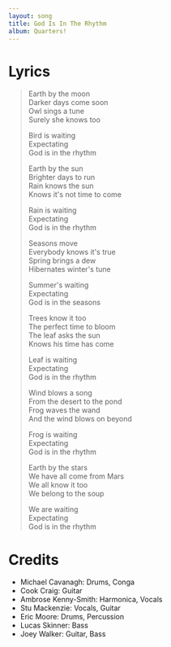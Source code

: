 ```yaml
---
layout: song
title: God Is In The Rhythm
album: Quarters!
---
```


# Lyrics

> Earth by the moon  
> Darker days come soon  
> Owl sings a tune  
> Surely she knows too  
>  
> Bird is waiting  
> Expectating  
> God is in the rhythm  
>   
> Earth by the sun  
> Brighter days to run  
> Rain knows the sun  
> Knows it's not time to come  
>  
> Rain is waiting  
> Expectating  
> God is in the rhythm  
>  
> Seasons move  
> Everybody knows it's true  
> Spring brings a dew  
> Hibernates winter's tune  
>  
> Summer's waiting  
> Expectating  
> God is in the seasons  
>  
> Trees know it too  
> The perfect time to bloom  
> The leaf asks the sun  
> Knows his time has come  
>  
> Leaf is waiting  
> Expectating  
> God is in the rhythm  
>  
> Wind blows a song  
> From the desert to the pond  
> Frog waves the wand  
> And the wind blows on beyond  
>  
> Frog is waiting  
> Expectating  
> God is in the rhythm  
>  
> Earth by the stars  
> We have all come from Mars  
> We all know it too  
> We belong to the soup  
>  
> We are waiting  
> Expectating  
> God is in the rhythm  

# Credits

* Michael Cavanagh: Drums, Conga
* Cook Craig: Guitar
* Ambrose Kenny-Smith: Harmonica, Vocals
* Stu Mackenzie: Vocals, Guitar
* Eric Moore: Drums, Percussion
* Lucas Skinner: Bass
* Joey Walker: Guitar, Bass
